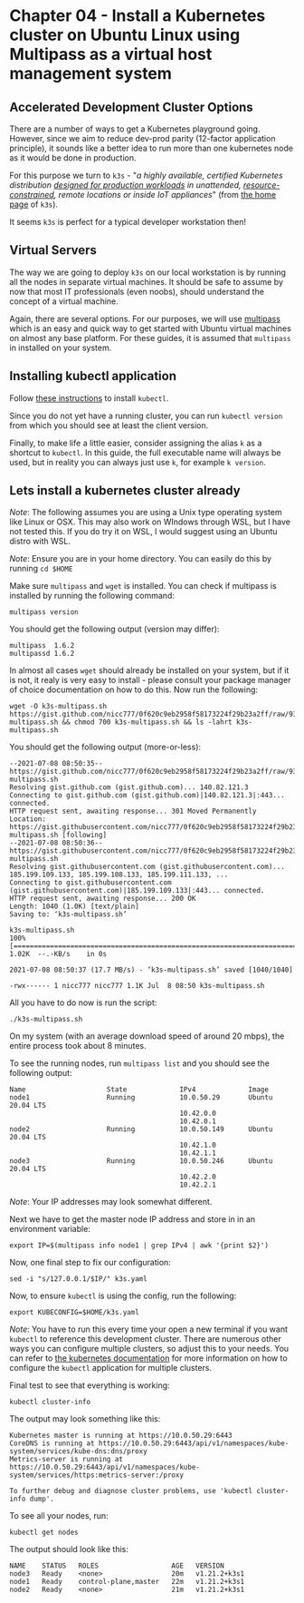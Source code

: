 # Chapter 04 - Install a Kubernetes cluster on Ubuntu Linux using Multipass as a virtual host management system

## Accelerated Development Cluster Options

There are a number of ways to get a Kubernetes playground going. However, since we aim to reduce dev-prod parity (12-factor application principle), it sounds like a better idea to run more than one kubernetes node as it would be done in production.

For this purpose we turn to `k3s` - "_a highly available, certified Kubernetes distribution <span style="text-decoration:underline">*designed for production workloads*</span> in unattended, <span style="text-decoration:underline">*resource-constrained*</span>, remote locations or inside IoT appliances_" (from [the home page](https://k3s.io/) of `k3s`).

It seems `k3s` is perfect for a typical developer workstation then!

## Virtual Servers

The way we are going to deploy `k3s` on our local workstation is by running all the nodes in separate virtual machines. It should be safe to assume by now that most IT professionals (even noobs), should understand the concept of a virtual machine.

Again, there are several options. For our purposes, we will use [multipass](https://multipass.run/) which is an easy and quick way to get started with Ubuntu virtual machines on almost any base platform. For these guides, it is assumed that `multipass` in installed on your system.

## Installing kubectl application

Follow [these instructions](https://kubernetes.io/docs/tasks/tools/install-kubectl-linux/) to install `kubectl`.

Since you do not yet have a running cluster, you can run `kubectl version` from which you should see at least the client version.

Finally, to make life a little easier, consider assigning the alias `k` as a shortcut to `kubectl`. In this guide, the full executable name will always be used, but in reality you can always just use `k`, for example `k version`.

## Lets install a kubernetes cluster already

_*Note*_: The following assumes you are using a Unix type operating system like Linux or OSX. This may also work on WIndows through WSL, but I have not tested this. If you do try it on WSL, I would suggest using an Ubuntu distro with WSL.

_*Note*_: Ensure you are in your home directory. You can easily do this by running `cd $HOME`

Make sure `multipass` and `wget` is installed. You can check if multipass is installed by running the following command:

```shell
multipass version
```

You should get the following output (version may differ):

```text
multipass  1.6.2
multipassd 1.6.2
```

In almost all cases `wget` should already be installed on your system, but if it is not, it realy is very easy to install - please consult your package manager of choice documentation on how to do this. Now run the following:

```shell
wget -O k3s-multipass.sh https://gist.github.com/nicc777/0f620c9eb2958f58173224f29b23a2ff/raw/938513b9ce35b9a0a1aaf4f82e58cce073d3157a/k3s-multipass.sh && chmod 700 k3s-multipass.sh && ls -lahrt k3s-multipass.sh
```

You should get the following output (more-or-less):

```text
--2021-07-08 08:50:35--  https://gist.github.com/nicc777/0f620c9eb2958f58173224f29b23a2ff/raw/938513b9ce35b9a0a1aaf4f82e58cce073d3157a/k3s-multipass.sh
Resolving gist.github.com (gist.github.com)... 140.82.121.3
Connecting to gist.github.com (gist.github.com)|140.82.121.3|:443... connected.
HTTP request sent, awaiting response... 301 Moved Permanently
Location: https://gist.githubusercontent.com/nicc777/0f620c9eb2958f58173224f29b23a2ff/raw/938513b9ce35b9a0a1aaf4f82e58cce073d3157a/k3s-multipass.sh [following]
--2021-07-08 08:50:36--  https://gist.githubusercontent.com/nicc777/0f620c9eb2958f58173224f29b23a2ff/raw/938513b9ce35b9a0a1aaf4f82e58cce073d3157a/k3s-multipass.sh
Resolving gist.githubusercontent.com (gist.githubusercontent.com)... 185.199.109.133, 185.199.108.133, 185.199.111.133, ...
Connecting to gist.githubusercontent.com (gist.githubusercontent.com)|185.199.109.133|:443... connected.
HTTP request sent, awaiting response... 200 OK
Length: 1040 (1.0K) [text/plain]
Saving to: ‘k3s-multipass.sh’

k3s-multipass.sh                                                      100%[=========================================================================================================================================================================>]   1.02K  --.-KB/s    in 0s

2021-07-08 08:50:37 (17.7 MB/s) - ‘k3s-multipass.sh’ saved [1040/1040]

-rwx------ 1 nicc777 nicc777 1.1K Jul  8 08:50 k3s-multipass.sh
```

All you have to do now is run the script:

```shell
./k3s-multipass.sh
```

On my system (with an average download speed of around 20 mbps), the entire process took about 8 minutes.

To see the running nodes, run `multipass list` and you should see the following output:

```text
Name                    State             IPv4             Image
node1                   Running           10.0.50.29       Ubuntu 20.04 LTS
                                          10.42.0.0
                                          10.42.0.1
node2                   Running           10.0.50.149      Ubuntu 20.04 LTS
                                          10.42.1.0
                                          10.42.1.1
node3                   Running           10.0.50.246      Ubuntu 20.04 LTS
                                          10.42.2.0
                                          10.42.2.1
```

_*Note*_: Your IP addresses may look somewhat different.

Next we have to get the master node IP address and store in in an environment variable:

```shell
export IP=$(multipass info node1 | grep IPv4 | awk '{print $2}')
```

Now, one final step to fix our configuration:

```shell
sed -i "s/127.0.0.1/$IP/" k3s.yaml
```

Now, to ensure `kubectl` is using the config, run the following:

```shell
export KUBECONFIG=$HOME/k3s.yaml
```

_*Note*_: You have to run this every time your open a new terminal if you want `kubectl` to reference this development cluster. There are numerous other ways you can configure multiple clusters, so adjust this to your needs. You can refer to [the kubernetes documentation](https://kubernetes.io/docs/tasks/access-application-cluster/configure-access-multiple-clusters/) for more information on how to configure the `kubectl` application for multiple clusters.

Final test to see that everything is working:

```shell
kubectl cluster-info
```

The output may look something like this:

```text
Kubernetes master is running at https://10.0.50.29:6443
CoreDNS is running at https://10.0.50.29:6443/api/v1/namespaces/kube-system/services/kube-dns:dns/proxy
Metrics-server is running at https://10.0.50.29:6443/api/v1/namespaces/kube-system/services/https:metrics-server:/proxy

To further debug and diagnose cluster problems, use 'kubectl cluster-info dump'.
```

To see all your nodes, run:

```shell
kubectl get nodes
```

The output should look like this:

```text
NAME    STATUS   ROLES                  AGE   VERSION
node3   Ready    <none>                 20m   v1.21.2+k3s1
node1   Ready    control-plane,master   22m   v1.21.2+k3s1
node2   Ready    <none>                 21m   v1.21.2+k3s1
```


